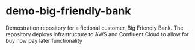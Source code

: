 # demo-big-friendly-bank
Demostration repository for a fictional customer, Big Friendly Bank. The repository deploys infrastructure to AWS and Confluent Cloud to allow for buy now pay later functionality
